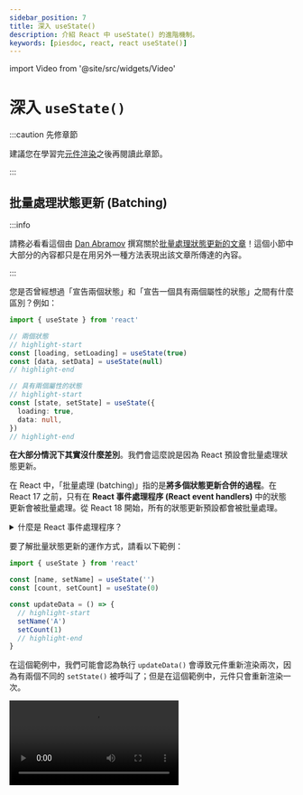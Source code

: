 ```yaml
---
sidebar_position: 7
title: 深入 useState()
description: 介紹 React 中 useState() 的進階機制。
keywords: [piesdoc, react, react useState()]
---
```


import Video from '@site/src/widgets/Video'

# 深入 `useState()`

:::caution 先修章節

建議您在學習完[元件渲染](./component-rendering)之後再閱讀此章節。

:::

## 批量處理狀態更新 (Batching)

:::info

請務必看看這個由 [Dan Abramov](https://github.com/gaearon) 撰寫關於[批量處理狀態更新的文章](https://github.com/reactwg/react-18/discussions/21)！這個小節中大部分的內容都只是在用另外一種方法表現出該文章所傳達的內容。

:::

您是否曾經想過「宣告兩個狀態」和「宣告一個具有兩個屬性的狀態」之間有什麼區別？例如：

```ts showLineNumbers
import { useState } from 'react'

// 兩個狀態
// highlight-start
const [loading, setLoading] = useState(true)
const [data, setData] = useState(null)
// highlight-end

// 具有兩個屬性的狀態
// highlight-start
const [state, setState] = useState({
  loading: true,
  data: null,
})
// highlight-end
```

**在大部分情況下其實沒什麼差別**。我們會這麼說是因為 React 預設會批量處理狀態更新。

在 React 中，「批量處理 (batching)」指的是**將多個狀態更新合併的過程**。在 React 17 之前，只有在 **React 事件處理程序 (React event handlers)** 中的狀態更新會被批量處理。從 React 18 開始，所有的狀態更新預設都會被批量處理。

<details>
  <summary>什麼是 React 事件處理程序？</summary>

  React 事件處理程序指的是您在 VSCode 中將鼠標停留在處理程序屬性 (handler prop) 上面會看到的 `React.[什麼]EventHandler`：

  <img src="/img/react/use-state-in-depth_react-event-handler-hover.png" alt="How to check if a handler prop is React event handler in VSCode" />

  您也可以在宣告檔案 (declaration file) 中看見所有的型別：

  <img src="/img/react/use-state-in-depth_react-event-handler-type.png" alt="React event handler declaration file" />

  絕大部分的原生事件都屬於 React 事件處理程序，像是`onClick()`、`onChange()`、`onBlur()`、`onDrag()`、`onSubmit()`等等。生命週期鉤子 (life-cycle hooks) 如 `componentDidMount()` 和 `useEffect()` 也都屬於 React 事件處理程序。
</details>


要了解批量狀態更新的運作方式，請看以下範例：

```ts showLineNumbers
import { useState } from 'react'

const [name, setName] = useState('')
const [count, setCount] = useState(0)

const updateData = () => {
  // highlight-start
  setName('A')
  setCount(1)
  // highlight-end
}
```

在這個範例中，我們可能會認為執行 `updateData()` 會導致元件重新渲染兩次，因為有兩個不同的 `setState()` 被呼叫了；但是在這個範例中，元件只會重新渲染一次。

<Video src="/video/react/use-state-in-depth_batching-1.mp4" />

在解釋為何會如此之前，我們再多看看另外一個範例：

```ts showLineNumbers
import { useState } from 'react'

const [name, setName] = useState('')
const [count, setCount] = useState(0)

const updateData = () => {
  // highlight-start
  setName('A')
  setCount(1)

  setName('B')
  setCount(2)

  setName('C')
  setCount(3)
  // highlight-end
}
```

在這個範例中，即便有這麼多個 `setState()` 在 `updateData()` 中被呼叫，元件仍然只會重新渲染**一次**。

<Video src="/video/react/use-state-in-depth_batching-2.mp4" />

為什麼？

如果我們仔細想想，這其實挺合理的。在上面的範例中，當 `count` 的數值從 `0` 一路被更新到 `3` 時，我們不會想要使用者在畫面上看見快速的閃爍。既然我們知道最後被傳遞給 `setCount()` 的數值是 `3`，我們大可以跳過前面的數值，直接將 `count` 的值更新到 `3`。同樣的道理也可以套用在 `name` 身上。

此外，在所有的[更新請求](./component-rendering#更新請求)都被處理完成後，React 就會知道該被更新的狀態是 `name` 和 `count`。為了將重新渲染的次數減到最少，同時避免使用者在畫面上看見任何閃爍，React 會同時更新這兩個狀態，而不是單獨更新他們。

下面的動畫說明了在上面的範例中，狀態是如何被更新的。雖然動畫中的實作和 React 的實作不太一樣，但它應該能讓您大致了解元件中的渲染循環是如何進行的。

:::info

若您有興趣了解 React 如何處理狀態更新，請參考[官方文件](https://beta.reactjs.org/learn/queueing-a-series-of-state-updates)。

:::

<Video src="/video/react/use-state-in-depth_batching-analysis.mp4" />

- 在首次渲染之前：
  - 元件中的所有狀態都會被存入一個虛擬的 `states` 物件當中。
  - 一個名為 `updateRequests` 的虛擬物件會被建立，用來存放所有尚未處理的更新請求。
  - 一個名為 `patches` 的虛擬物件會被建立，用來存放 `states` 在下一次渲染中的值。
- 當 `setState()` 被呼叫時，該參數 (數值或是函式) 會被放入該狀態在 `updateRequests` 中所對應的陣列裡。
- 針對每個狀態，React 會依據他們各自的更新請求計算出他們在下一次渲染中的值，將他們放入 `patches` 中，然後清除 `updateRequests` 和 `patches`。

在那之後，React 會依據 `states` 中的值更新 DOM 節點，然後等待下一個[處理更新請求的時機](./component-rendering#響應式數值何時會被更新)。

## 更新函式 (Updater Functions)

在 React 中，更新函式指的是**被傳遞給 [`setState()`](./use-state#setstate) 的函式**。若我們需要依據某個狀態先前的數值做更新，或是當該狀態是一個非原始型別的數值 (像是物件或是陣列)，更新函式就會派上用場。

請看以下範例：

```ts showLineNumbers
import { useState } from 'react'

const [count, setCount] = useState(0)

const updateCount = () => {
  setCount(1)
  // `prevCount` 會是 `1`.
  // highlight-next-line
  setCount((prevCount) => prevCount + 2)
}
```

在這個範例中，我們首先呼叫 `setCount(1)`，這會讓 `count` 的值在下一次渲染中被更新成 `1`。之後，我們呼叫了 `setCount((prevCount) => prevCount + 2)`，它的意思是「給我上次被傳入 `setCount()` 的數值，然後將 `count` 更新成 `(那個數值 + 2)`」。因此，在這個範例中，執行 `updateCount()` 會使 `count` 的值被更新成 `3`。

<Video src="/video/react/use-state-in-depth_updater-function-1.mp4" height="300px" />

很好，讓我們看看另外一個範例：

```ts showLineNumbers
import { useState } from 'react'

const [count, setCount] = useState(0)

const updateCount = () => {
  // highlight-start
  setCount((prevCount) => prevCount + 1)
  setCount((prevCount) => prevCount + 2)
  setCount((prevCount) => prevCount + 3)
  setCount(4)
  // highlight-end
}
```

在這個範例中：

- 有一個更新函式在數值被傳遞給 `setCount()` 之前被使用了。在這種情況下，React 會使用該狀態目前的數值作為先前的數值，也就是 `0`。這代表第一個 `setCount()` 中的 `prevCount` 會是 `0`，導致 `count` 的數值被更新成 `0 + 1`。因此，`1` 會是 `count` 在下一次渲染中的數值。
- 當 `setCount((prevCount) => prevCount + 2)` 被呼叫時，React 知道上一次在 `setCount()` 中計算出來的數值為 `1`。這代表第二個 `setCount()` 中的 `prevCount` 會是 `1`，導致 `count` 的數值被更新成 `1 + 2`。因此，`3` 會是 `count` 在下一次渲染中的數值。
- 當 `setCount((prevCount) => prevCount + 3)` 被呼叫時，React 知道上一次在 `setCount()` 中計算出來的數值為 `3`。這代表第三個 `setCount()` 中的 `prevCount` 會是 `3`，導致 `count` 的數值被更新成 `3 + 3`。因此，`6` 會是 `count` 在下一次渲染中的數值。
- 當 `setCount(4)` 被呼叫時，它會將 `count` 在下一個渲染中的值覆蓋為 `4`。

因此，執行 `updateCount()` 會使 `count` 的值被更新成 `4`。

<Video src="/video/react/use-state-in-depth_updater-function-2.mp4" />

## 該傳遞數值還是更新函式？

**在大部分情況下沒什麼差別**。大部分的開發人員頻繁使用更新函式，因為它是一種方便、可靠的方法，可以依據狀態先前的值來更新狀態，而無需擔心其他事情。但是依據情況的不同，您不見得需要使用更新函式。請看以下範例：

```ts showLineNumbers
import { useState } from 'react'

const [user, setUser] = useState({
  firstName: 'hello',
  lastName: 'world',
})

const updateUser = (name, value) => {
  const nextUser = {
    ...user,
    [name]: value,
  }
  setUser(nextUser)
}
```

在這個範例中，即使我們沒有使用更新函式，`updateUser()` 仍然保證會取得 `user` 最即時的數值。因為 `user` 是一個狀態，它的改變會造成元件重新渲染，`updateUser()` 也會隨之重新宣告。但是若您還是想要在每個地方都使用更新函式，那也沒問題，它通常不會破壞任何東西！

使用更新函式的優點之一是，即使在不便存取狀態的情況下，它也能依據狀態先前的數值做更新。舉例來說：

```ts showLineNumbers
import { useState, useCallback } from 'react'

const [count, setCount] = useState(0)

// highlight-start
const increment = useCallback(() => {
  setCount(prev => prev + 1)
}, [])
// highlight-end
```

在這個範例中，由於我們使用了更新函式，即使 `increment()` 被包裹在沒有任何依賴值的 [`useCallback()`](./optimization-functions#usecallback) 中，`count` 的數值仍然會正確的更新。這使得更新函式在需要將函式傳遞給被記憶的子元件作為屬性時特別有用。